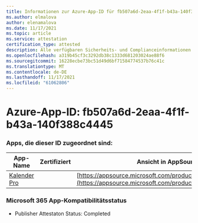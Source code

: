 ```yaml
---
title: Informationen zur Azure-App-ID für fb507a6d-2eaa-4f1f-b43a-140f388c4445
ms.author: elmalova
author: elenamalova
ms.date: 11/17/2021
ms.topic: article
ms.service: attestation
certification_type: attested
description: Alle verfügbaren Sicherheits- und Complianceinformationen für fb507a6d-2eaa-4f1f-b43a-140f388c4445.
ms.openlocfilehash: a319b45cf3c3292db38c1333d681203024ae88f6
ms.sourcegitcommit: 16228ecbe73bc51d49d6bf71584774537b76c41c
ms.translationtype: MT
ms.contentlocale: de-DE
ms.lasthandoff: 11/17/2021
ms.locfileid: "61062806"
---
```

# <a name="azure-app-id-fb507a6d-2eaa-4f1f-b43a-140f388c4445"></a>Azure-App-ID: fb507a6d-2eaa-4f1f-b43a-140f388c4445


### <a name="apps-associated-with-this-id"></a>Apps, die dieser ID zugeordnet sind:
| **App-Name** | **Zertifiziert** | **Ansicht in AppSource** |
|--------------|---------------|-----------------------|
| [Kalender Pro](https://docs.microsoft.com/microsoft-365-app-certification/forward/WA200002152) |  | [https://appsource.microsoft.com/product/office/WA200002152](https://appsource.microsoft.com/product/office/WA200002152) |

### <a name="microsoft-365-app-compliance-status"></a>Microsoft 365 App-Kompatibilitätsstatus
- Publisher Attestaton Status: Completed
